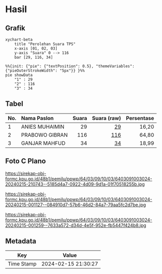 # Hasil

## Grafik

```mermaid
xychart-beta
    title "Perolehan Suara TPS"
    x-axis [01, 02, 03]
    y-axis "Suara" 0 --> 116
    bar [29, 116, 34]
```

```mermaid
%%{init: {"pie": {"textPosition": 0.5}, "themeVariables": {"pieOuterStrokeWidth": "5px"}} }%%
pie showData
    "1" : 29
    "2" : 116
    "3" : 34
```

## Tabel

| No. | Nama Paslon    | Suara | Suara (raw) | Persentase |
|:--- |:-------------- | -----:| -----------:| ----------:|
| 1   | ANIES MUHAIMIN | 29    | [29][p-1]   | 16,20      |
| 2   | PRABOWO GIBRAN | 116   | [116][p-2]  | 64,80      |
| 3   | GANJAR MAHFUD  | 34    | [34][p-3]   | 18,99      |


[p-1]: https://github.com/gigit-pemilu/pemilu-2024-64-kalimantan-timur/blob/main/pilpres/hitung-suara/sub/64-kalimantan-timur/sub/03-berau/sub/09-teluk-bayur/sub/1003-rinding/sub/024-tps/sub/paslon-1.txt
[p-2]: https://github.com/gigit-pemilu/pemilu-2024-64-kalimantan-timur/blob/main/pilpres/hitung-suara/sub/64-kalimantan-timur/sub/03-berau/sub/09-teluk-bayur/sub/1003-rinding/sub/024-tps/sub/paslon-2.txt
[p-3]: https://github.com/gigit-pemilu/pemilu-2024-64-kalimantan-timur/blob/main/pilpres/hitung-suara/sub/64-kalimantan-timur/sub/03-berau/sub/09-teluk-bayur/sub/1003-rinding/sub/024-tps/sub/paslon-3.txt

## Foto C Plano

https://sirekap-obj-formc.kpu.go.id/48b1/pemilu/ppwp/64/03/09/10/03/6403091003024-20240215-210743--5185d4a7-0922-4d09-9d1a-01f70518255b.jpg

https://sirekap-obj-formc.kpu.go.id/48b1/pemilu/ppwp/64/03/09/10/03/6403091003024-20240215-001127--084910d7-57b6-46d2-84a7-79aa5fc2d7be.jpg

https://sirekap-obj-formc.kpu.go.id/48b1/pemilu/ppwp/64/03/09/10/03/6403091003024-20240215-001259--7633a572-d34d-4e5f-952e-fb5447f424b8.jpg


## Metadata

| Key        | Value               |
| ---------- | ------------------- |
| Time Stamp | 2024-02-15 21:30:27 |




